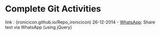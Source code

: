 Complete Git Activities 
=============================================================
link : (ironicicon.github.io/Repo_ironicicon)
26-12-2014 - <a href="/WhatsApp">WhatsApp</a>: Share text via WhatsApp (using jQuery)

